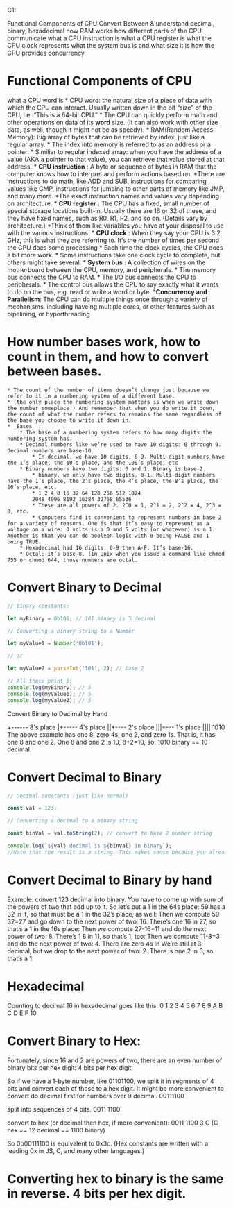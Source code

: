 C1:

Functional Components of CPU
Convert Between & understand decimal, binary, hexadecimal
how RAM works
how different parts of the CPU communicate
what a CPU instruction is
what a CPU register is
what the CPU clock represents
what the system bus is and what size it is
how the CPU provides concurrency

# Functional Components of CPU
what a CPU word is
    * CPU word: the natural size of a piece of data with which the CPU can interact. Usually written down in the bit “size” of the CPU, i.e. “This is a 64-bit CPU.”
    * The CPU can quickly perform math and other operations on data of its __word__ size. (It can also work with other size data, as well, though it might not be as speedy).
    * RAM(Random Access Memory): Big array of bytes that can be retrieved by index, just like a regular array.
        * The index into memory is referred to as an address or a pointer.
        * Similiar to regular indexed array: when you have the address of a value (AKA a pointer to that value), you can retrieve that value stored at that address.
    * __CPU instruction__ :  A byte or sequence of bytes in RAM that the computer knows how to interpret and perform actions based on.
        *There are instructions to do math, like ADD and SUB, instructions for comparing values like CMP, instructions for jumping to other parts of memory like JMP, and many more.
        *The exact instruction names and values vary depending on architecture.
    * __CPU register__ : The CPU has a fixed, small number of special storage locations built-in. Usually there are 16 or 32 of these, and they have fixed names, such as R0, R1, R2, and so on. (Details vary by architecture.)
        *Think of them like variables you have at your disposal to use with the various instructions.
    * __CPU clock__ : When they say your CPU is 3.2 GHz, this is what they are referring to. It’s the number of times per second the CPU does some processing
        * Each time the clock cycles, the CPU does a bit more work.
        * Some instructions take one clock cycle to complete, but others might take several.
    * __System bus__ :  A collection of wires on the motherboard between the CPU, memory, and peripherals.
        * The memory bus connects the CPU to RAM.
        * The I/O bus connects the CPU to peripherals.
        * The control bus allows the CPU to say exactly what it wants to do on the bus, e.g. read or write a word or byte.
    *__Concurrency and Parallelism__: The CPU can do multiple things once through a variety of mechanisms, including haveing multiple cores, or other features
    such as pipelining, or hyperthreading 


# How number bases work, how to count in them, and how to convert between bases.
    * The count of the number of items doesn’t change just because we refer to it in a numbering system of a different base.
    * (the only place the numbering system matters is when we write down the number someplace ) And remember that when you do write it down, the count of what the number refers to remains the same regardless of the base you choose to write it down in.
    * _Bases_ : 
        * The base of a numbering system refers to how many digits the numbering system has. 
        * Decimal numbers like we’re used to have 10 digits: 0 through 9. Decimal numbers are base-10.
            * In decimal, we have 10 digits, 0-9. Multi-digit numbers have the 1’s place, the 10’s place, and the 100’s place, etc
        * Binary numbers have two digits: 0 and 1. Binary is base-2.
            * binary, we only have two digits, 0-1. Multi-digit numbers have the 1’s place, the 2’s place, the 4’s place, the 8’s place, the 16’s place, etc.
            * 1 2 4 8 16 32 64 128 256 512 1024
            2048 4096 8192 16384 32768 65536
            * These are all powers of 2. 2^0 = 1, 2^1 = 2, 2^2 = 4, 2^3 = 8, etc.
            * Computers find it convenient to represent numbers in base 2 for a variety of reasons. One is that it’s easy to represent as a voltage on a wire: 0 volts is a 0 and 5 volts (or whatever) is a 1. Another is that you can do boolean logic with 0 being FALSE and 1 being TRUE.
        * Hexadecimal had 16 digits: 0-9 then A-F. It’s base-16.
        * Octal; it’s base-8. (In Unix when you issue a command like chmod 755 or chmod 644, those numbers are octal.


# Convert Binary to Decimal 

```javascript
// Binary constants:

let myBinary = 0b101; // 101 binary is 5 decimal

// Converting a binary string to a Number

let myValue1 = Number('0b101');

// or

let myValue2 = parseInt('101', 2); // base 2

// All these print 5:
console.log(myBinary); // 5
console.log(myValue1); // 5
console.log(myValue2); // 5

```

Convert Binary to Decimal by Hand

+------ 8's place
|+----- 4's place
||+---- 2's place
|||+--- 1's place
||||
1010
The above example has one 8, zero 4s, one 2, and zero 1s. That is, it has one 8 and one 2. One 8 and one 2 is 10, 8+2=10, so: 
1010 binary == 10 decimal.

# Convert Decimal to Binary

```javascript
// Decimal constants (just like normal)

const val = 123;

// Converting a decimal to a binary string

const binVal = val.toString(2); // convert to base 2 number string

console.log(`${val} decimal is ${binVal} in binary`);
//Note that the result is a string. This makes sense because you already had the number in val as a Number type; the only other way to represent it is as a string.
```

# Convert Decimal to Binary by hand
Example: convert 123 decimal into binary. You have to come up with sum of the powers of two that add up to it.
So let’s put a 1 in the 64s place:
59 has a 32 in it, so that must be a 1 in the 32’s place, as well:
Then we compute 59-32=27 and go down to the next power of two: 16. There’s one 16 in 27, so that’s a 1 in the 16s place:
Then we compute 27-16=11 and do the next power of two: 8. There’s 1 8 in 11, so that’s 1, too:
Then we compute 11-8=3 and do the next power of two: 4. There are zero 4s in
We’re still at 3 decimal, but we drop to the next power of two: 2. There is one 2 in 3, so that’s a 1:

# Hexadecimal 
Counting to decimal 16 in hexadecimal goes like this:
0 1 2 3 4 5 6 7 8 9 A B C D E F 10

# Convert Binary to Hex:
Fortunately, since 16 and 2 are powers of two, there are an even number of binary bits per hex digit: 4 bits per hex digit.

So if we have a 1-byte number, like 01101100, we split it in segments of 4 bits and convert each of those to a hex digit. It might be more convenient to convert do decimal first for numbers over 9 decimal.
00111100

split into sequences of 4 bits.
0011 1100

convert to hex (or decimal then hex, if more convenient):
0011 1100
 3    C      (C hex == 12 decimal == 1100 binary)

So 0b00111100 is equivalent to 0x3c. (Hex constants are written with a leading 0x in JS, C, and many other languages.)

# Converting hex to binary is the same in reverse. 4 bits per hex digit.
